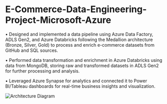 # E-Commerce-Data-Engineering-Project-Microsoft-Azure

• Designed and implemented a data pipeline using Azure Data Factory, ADLS Gen2, and Azure Databricks following
the Medallion architecture (Bronze, Silver, Gold) to process and enrich e-commerce datasets from GitHub and SQL
sources.

• Performed data transformation and enrichment in Azure Databricks using data from MongoDB, storing raw and
transformed datasets in ADLS Gen2 for further processing and analysis.

• Leveraged Azure Synapse for analytics and connected it to Power BI/Tableau dashboards for real-time business
insights and visualization.

![Architecture Diagram](https://github.com/user-attachments/assets/9f5e5e5a-32b8-4053-a778-59a3b18ed6c0)
